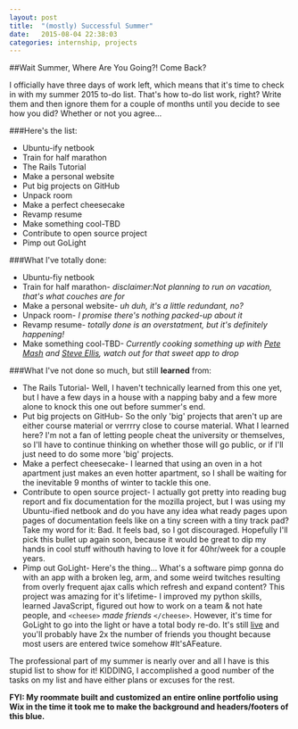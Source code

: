 ```yaml
---
layout: post
title:  "(mostly) Successful Summer"
date:   2015-08-04 22:38:03
categories: internship, projects
---
```


##Wait Summer, Where Are You Going?! Come Back?

I officially have three days of work left, which means that it's time to check in with my summer 2015 to-do list. That's how to-do list work, right? Write them and then ignore them for a couple of months until you decide to see how you did? Whether or not you agree...

###Here's the list:
* Ubuntu-ify netbook
* Train for half marathon
* The Rails Tutorial
* Make a personal website
* Put big projects on GitHub
* Unpack room
* Make a perfect cheesecake
* Revamp resume
* Make something cool-TBD
* Contribute to open source project 
* Pimp out GoLight

###What I've totally done:
* Ubuntu-fiy netbook
* Train for half marathon- *disclaimer:Not planning to run on vacation,
  that's what couches are for*
* Make a personal website- *uh duh, it's a little redundant, no?*
* Unpack room- *I promise there's nothing packed-up about it*
* Revamp resume- *totally done is an overstatment, but it's definitely 
  happening!*
* Make something cool-TBD- *Currently cooking something up with [Pete Mash](https://github.com/petermash)  and [Steve Ellis](https://github.com/saellis), watch out for that sweet app to drop*

###What I've not done so much, but still **learned** from:
* The Rails Tutorial- Well, I haven't technically learned from this one yet, but I have a few days in a house with a napping baby and a few more alone to knock this one out before summer's end.
* Put big projects on GitHub- So the only 'big' projects that aren't up are either course material or verrrry close to course material. What I learned here? I'm not a fan of letting people cheat the university or themselves, so I'll have to continue thinking on whether those will go public, or if I'll just need to do some more 'big' projects.
* Make a perfect cheesecake- I learned that using an oven in a hot apartment just makes an even hotter apartment, so I shall be waiting for the inevitable 9 months of winter to tackle this one.
* Contribute to open source project- I actually got pretty into reading bug report and fix documentation for the mozilla project, but I was using my Ubuntu-ified netbook and do you have any idea what ready pages upon pages of documentation feels like on a tiny screen with a tiny  track pad? Take my word for it: Bad. It feels bad, so I got discouraged.  Hopefully I'll pick this bullet up again soon, because it would be great to dip my hands in cool stuff withouth having to love it for 40hr/week for a couple years. 
* Pimp out GoLight- Here's the thing... What's a software pimp gonna do with an app with a broken leg, arm, and some weird twitches resulting from overly frequent ajax calls which refresh and expand content? This project was amazing for it's lifetime- I improved my python skills, learned JavaScript, figured out how to work on a team & not hate people, and ```<cheese>``` *made friends* ```</cheese>```. However, it's time for GoLight to go into the light or have a total body re-do. It's still [live](http://golight-app.appspot.com) and you'll probably have 2x the number of friends you thought because most users are entered twice somehow #It'sAFeature.


The professional part of my summer is nearly over and all I have is this stupid list to show for it! KIDDING, I accomplished a good number of the tasks on my list and have either plans or excuses for the rest. 


**FYI: My roommate built and customized an entire online portfolio using Wix in the time it took me to make the background and headers/footers of this blue.**




